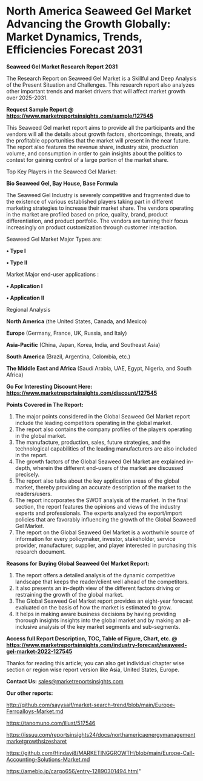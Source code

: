 # North America Seaweed Gel Market Advancing the Growth Globally: Market Dynamics, Trends, Efficiencies Forecast 2031

<strong>Seaweed Gel Market Research Report 2031</strong>

The Research Report on Seaweed Gel Market is a Skillful and Deep Analysis of the Present Situation and Challenges. This research report also analyzes other important trends and market drivers that will affect market growth over 2025-2031.

<strong>Request Sample Report @ <a href=https://www.marketreportsinsights.com/sample/127545>https://www.marketreportsinsights.com/sample/127545</a></strong>

This Seaweed Gel market report aims to provide all the participants and the vendors will all the details about growth factors, shortcomings, threats, and the profitable opportunities that the market will present in the near future. The report also features the revenue share, industry size, production volume, and consumption in order to gain insights about the politics to contest for gaining control of a large portion of the market share.

Top Key Players in the Seaweed Gel Market:

<strong>Bio Seaweed Gel, Bay House, Base Formula</strong>

The Seaweed Gel Industry is severely competitive and fragmented due to the existence of various established players taking part in different marketing strategies to increase their market share. The vendors operating in the market are profiled based on price, quality, brand, product differentiation, and product portfolio. The vendors are turning their focus increasingly on product customization through customer interaction.

Seaweed Gel Market Major Types are:

<strong>• Type I

• Type II</strong>

Market Major end-user applications :

<strong>• Application I

• Application II</strong>

Regional Analysis

</u><strong><b>North America</b></strong> (the United States, Canada, and Mexico)

<strong><b>Europe </b></strong>(Germany, France, UK, Russia, and Italy)

<strong><b>Asia-Pacific</b></strong> (China, Japan, Korea, India, and Southeast Asia)

<strong><b>South America</b></strong> (Brazil, Argentina, Colombia, etc.)

<strong><b>The Middle East and Africa</b></strong> (Saudi Arabia, UAE, Egypt, Nigeria, and South Africa)

<strong>Go For Interesting Discount Here: <a href=https://www.marketreportsinsights.com/discount/127545>https://www.marketreportsinsights.com/discount/127545</a></strong>

<strong>Points Covered in The Report:</strong>
<ol>
  <li>The major points considered in the Global Seaweed Gel Market report include the leading competitors operating in the global market.</li>
  <li>The report also contains the company profiles of the players operating in the global market.</li>
  <li>The manufacture, production, sales, future strategies, and the technological capabilities of the leading manufacturers are also included in the report.</li>
  <li>The growth factors of the Global Seaweed Gel Market are explained in-depth, wherein the different end-users of the market are discussed precisely.</li>
  <li>The report also talks about the key application areas of the global market, thereby providing an accurate description of the market to the readers/users.</li>
  <li>The report incorporates the SWOT analysis of the market. In the final section, the report features the opinions and views of the industry experts and professionals. The experts analyzed the export/import policies that are favorably influencing the growth of the Global Seaweed Gel Market.</li>
  <li>The report on the Global Seaweed Gel Market is a worthwhile source of information for every policymaker, investor, stakeholder, service provider, manufacturer, supplier, and player interested in purchasing this research document.</li>
</ol>
<strong>Reasons for Buying Global Seaweed Gel Market Report:</strong>

<ol>
  <li>The report offers a detailed analysis of the dynamic competitive landscape that keeps the reader/client well ahead of the competitors.</li>
  <li>It also presents an in-depth view of the different factors driving or restraining the growth of the global market.</li>
  <li>The Global Seaweed Gel Market report provides an eight-year forecast evaluated on the basis of how the market is estimated to grow.</li>
  <li>It helps in making aware business decisions by having providing thorough insights insights into the global market and by making an all-inclusive analysis of the key market segments and sub-segments.</li>
</ol>
<strong>Access full Report Description, TOC, Table of Figure, Chart, etc. @ <a href=https://www.marketreportsinsights.com/industry-forecast/seaweed-gel-market-2022-127545>https://www.marketreportsinsights.com/industry-forecast/seaweed-gel-market-2022-127545</a></strong>


Thanks for reading this article; you can also get individual chapter wise section or region wise report version like Asia, United States, Europe.

<strong>Contact Us:</strong>
sales@marketreportsinsights.com

<strong>Our other reports:</strong>

<a href=http://github.com/sayysaif/market-search-trend/blob/main/Europe-Ferroalloys-Market.md>http://github.com/sayysaif/market-search-trend/blob/main/Europe-Ferroalloys-Market.md</a>

<a href=https://tanomuno.com/illust/517546>https://tanomuno.com/illust/517546</a>

<a href=https://issuu.com/reportsinsights24/docs/northamericaenergymanagementmarketgrowthsizesharet>https://issuu.com/reportsinsights24/docs/northamericaenergymanagementmarketgrowthsizesharet</a>

<a href=https://github.com/Hindavi8/MARKETINGGROWTH/blob/main/Europe-Call-Accounting-Solutions-Market.md>https://github.com/Hindavi8/MARKETINGGROWTH/blob/main/Europe-Call-Accounting-Solutions-Market.md</a>

<a href=https://ameblo.jp/cargo656/entry-12890301494.html>https://ameblo.jp/cargo656/entry-12890301494.html</a>"
